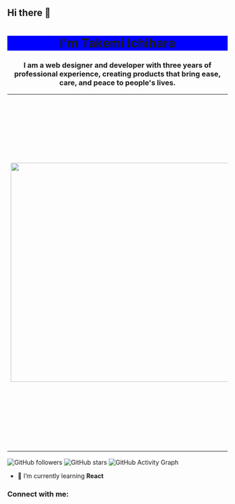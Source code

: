 ## Hi there 👋

  <h1 align="center" style="background-color: blue;">I'm Takemi Ichihara</h1>
  <h3 align="center">I am a web designer and developer with three years of professional experience, creating products that bring ease, care, and peace to people's lives.</h3>
<table>
  <tr>
    <td>
      <img src="https://github.com/user-attachments/assets/7d2dc6d0-ac0d-46c3-8144-0762e67c7749" width="500px">
    </td>
    <td>
      <h3>Languages and Tools:</h3>
      <img src="https://skillicons.dev/icons?i=html,css,js,figma,ai,ps" width="350px"><br><br><br>
      <img src="https://github-readme-stats.vercel.app/api/top-langs?username=yukimura-manase&show_icons=true&locale=en&layout=compact" width="350px">
    </td>
  </tr>
</table>

![GitHub followers](https://img.shields.io/github/followers/yukimura-manase?style=social)
![GitHub stars](https://img.shields.io/github/stars/yukimura-manase?style=social)
![GitHub Activity Graph](https://github-readme-activity-graph.cyclic.app/graph?username=yukimura-manase&theme=github)


  
  - 🌱 I’m currently learning **React**
  
  <h3 align="left">Connect with me:</h3>
  <p align="left">
  </p>


<!--
**TakemiIchihara/TakemiIchihara** is a ✨ _special_ ✨ repository because its `README.md` (this file) appears on your GitHub profile.

Here are some ideas to get you started:

- 🔭 I’m currently working on ...
- 🌱 I’m currently learning ...
- 👯 I’m looking to collaborate on ...
- 🤔 I’m looking for help with ...
- 💬 Ask me about ...
- 📫 How to reach me: ...
- 😄 Pronouns: ...
- ⚡ Fun fact: ...
-->
